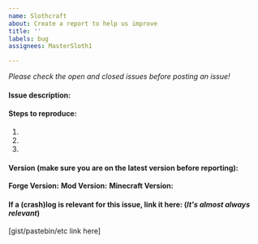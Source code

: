 ```yaml
---
name: Slothcraft
about: Create a report to help us improve
title: ''
labels: bug
assignees: MasterSloth1

---
```


*Please check the open and  closed issues before posting an issue!*

#### Issue description:


#### Steps to reproduce:
1.
2.
3.

#### Version (make sure you are on the latest version before reporting):
**Forge Version:** 
**Mod Version:** 
**Minecraft Version:** 

#### If a (crash)log is relevant for this issue, link it here: (_It's almost always relevant_)

[gist/pastebin/etc link here]
